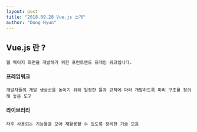 ```yaml
---
layout: post
title: "2018.09.28 Vue.js 소개"
author: "Dong Hyun"
---
```


## Vue.js 란 ?

`
웹 페이지 화면을 개발하기 위한 프런트엔드 프레임 워크입니다.
`

#### 프레임워크
```
개발자들의 개발 생상선을 높이기 위해 일정한 틀과 규칙에 따라 개발하도록 미리 구조를 정의해 놓은 도구
```

#### 라이브러리
```
자주 사용되는 기능들을 모아 재활용할 수 있도록 정리한 기술 모음
```